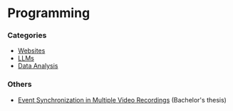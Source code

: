 # Programming

### Categories
* [Websites](/programming/websites)
* [LLMs](/programming/llms)
* [Data Analysis](/programming/data_analysis)

### Others
* [Event Synchronization in Multiple Video Recordings](https://github.com/jac08h/EventSynchronizationInMultipleVideoRecordings) (Bachelor's thesis)
